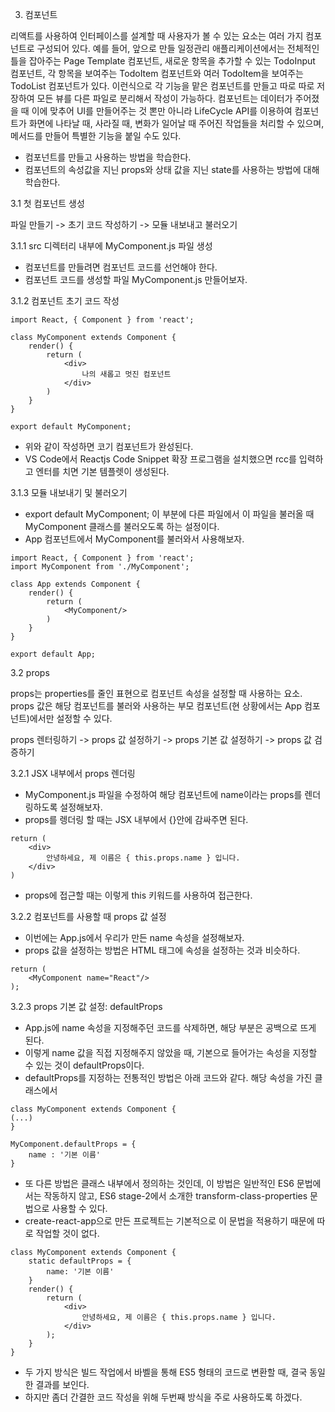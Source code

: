 3. 컴포넌트

리액트를 사용하여 인터페이스를 설계할 때 사용자가 볼 수 있는 요소는 여러 가지 컴포넌트로 구성되어 있다.
예를 들어, 앞으로 만들 일정관리 애플리케이션에서는 전체적인 틀을 잡아주는 Page Template 컴포넌트, 새로운 항목을 추가할 수 있는 TodoInput 컴포넌트, 각 항목을 보여주는 TodoItem 컴포넌트와 여러 TodoItem을 보여주는 TodoList 컴포넌트가 있다.
이런식으로 각 기능을 맡은 컴포넌트를 만들고 따로 따로 저장하여 모든 뷰를 다른 파일로 분리해서 작성이 가능하다.
컴포넌트는 데이터가 주어졌을 때 이에 맞추어 UI를 만들어주는 것 뽄만 아니라 LifeCycle API를 이용하여 컴포넌트가 화면에 나타날 때, 사라질 때, 변화가 일어날 때 주어진 작업들을 처리할 수 있으며, 메서드를 만들어 특별한 기능을 붙일 수도 있다.

- 컴포넌트를 만들고 사용하는 방법을 학습한다.
- 컴포넌트의 속성값을 지닌 props와 상태 값을 지닌 state를 사용하는 방법에 대해 학습한다.

3.1 첫 컴포넌트 생성

파일 만들기 -> 초기 코드 작성하기 -> 모듈 내보내고 불러오기


3.1.1 src 디렉터리 내부에 MyComponent.js 파일 생성

- 컴포넌트를 만들려면 컴포넌트 코드를 선언해야 한다.
- 컴포넌트 코드를 생성할 파일 MyComponent.js 만들어보자.


3.1.2 컴포넌트 초기 코드 작성

```
import React, { Component } from 'react';

class MyComponent extends Component {
	render() {
		return (
			<div>
				나의 새롭고 멋진 컴포넌트
			</div>
		)
	}
}

export default MyComponent;
```
- 위와 같이 작성하면 코기 컴포넌트가 완성된다.
- VS Code에서 Reactjs Code Snippet 확장 프로그램을 설치했으면 rcc를 입력하고 엔터를 치면 기본 템플렛이 생성된다.


3.1.3 모듈 내보내기 및 불러오기

- export default MyComponent; 이 부분에 다른 파일에서 이 파일을 불러올 때 MyComponent 클래스를 불러오도록 하는 설정이다.
- App 컴포넌트에서 MyComponent를 불러와서 사용해보자.

```
import React, { Component } from 'react';
import MyComponent from './MyComponent';

class App extends Component {
	render() {
		return (
			<MyComponent/>
		)
	}
}

export default App;
```

3.2 props

props는 properties를 줄인 표현으로 컴포넌트 속성을 설정할 때 사용하는 요소.
props 값은 해당 컴포넌트를 불러와 사용하는 부모 컴포넌트(현 상황에서는 App 컴포넌트)에서만 설정할 수 있다.

props 렌터링하기 -> props 값 설정하기 -> props 기본 값 설정하기 -> props 값 검증하기


3.2.1 JSX 내부에서 props 렌더링

- MyComponent.js 파일을 수정하여 해당 컴포넌트에 name이라는 props를 렌더링하도록 설정해보자.
- props를 렝더링 할 때는 JSX 내부에서 {}안에 감싸주면 된다.
```
return (
	<div>
		안녕하세요, 제 이름은 { this.props.name } 입니다.
	</div>
)
```
- props에 접근할 때는 이렇게 this 키워드를 사용하여 접근한다.

3.2.2 컴포넌트를 사용할 때 props 값 설정

- 이번에는 App.js에서 우리가 만든 name 속성을 설정해보자.
- props 값을 설정하는 방법은 HTML 태그에 속성을 설정하는 것과 비슷하다.

```
return (
	<MyComponent name="React"/>
);
```

3.2.3 props 기본 값 설정: defaultProps

- App.js에 name 속성을 지정해주던 코드를 삭제하면, 해당 부분은 공백으로 뜨게 된다.
- 이렇게 name 값을 직접 지정해주지 않았을 때, 기본으로 들어가는 속성을 지정할 수 있는 것이 defaultProps이다.
- defaultProps를 지정하는 전통적인 방법은 아래 코드와 같다. 해당 속성을 가진 클래스에서
```
class MyComponent extends Component {
(...)
}

MyComponent.defaultProps = {
	name : '기본 이름'
}
```
- 또 다른 방법은 클래스 내부에서 정의하는 것인데, 이 방법은 일반적인 ES6 문법에서는 작동하지 않고, ES6 stage-2에서 소개한 transform-class-properties 문법으로 사용할 수 있다.
- create-react-app으로 만든 프로젝트는 기본적으로 이 문법을 적용하기 때문에 따로 작업할 것이 없다.
```
class MyComponent extends Component {
	static defaultProps = {
		name: '기본 이름'
	}
	render() {
		return (
			<div>
				안녕하세요, 제 이름은 { this.props.name } 입니다.
			</div>
		);
	}
}
```
- 두 가지 방식은 빌드 작업에서 바벨을 통해 ES5 형태의 코드로 변환할 때, 결국 동일한 결과를 보인다.
- 하지만 좀더 간결한 코드 작성을 위해 두번째 방식을 주로 사용하도록 하겠다.


